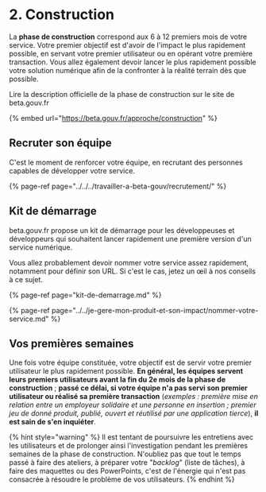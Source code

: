 # 2. Construction

La **phase de construction** correspond aux 6 à 12 premiers mois de votre service. Votre premier objectif est d'avoir de l'impact le plus rapidement possible, en servant votre premier utilisateur ou en opérant votre première transaction. Vous allez également devoir lancer le plus rapidement possible votre solution numérique afin de la confronter à la réalité terrain dès que possible.

Lire la description officielle de la phase de construction sur le site de beta.gouv.fr ️

{% embed url="https://beta.gouv.fr/approche/construction" %}

## Recruter son équipe <a id="recruter-son-equipe"></a>

C'est le moment de renforcer votre équipe, en recrutant des personnes capables de développer votre service.

{% page-ref page="../../../travailler-a-beta-gouv/recrutement/" %}

## Kit de démarrage <a id="kit-de-demarrage"></a>

beta.gouv.fr propose un kit de démarrage pour les développeuses et développeurs qui souhaitent lancer rapidement une première version d'un service numérique.

Vous allez probablement devoir nommer votre service assez rapidement, notamment pour définir son URL. Si c'est le cas, jetez un œil à nos conseils à ce sujet.

{% page-ref page="kit-de-demarrage.md" %}

{% page-ref page="../../je-gere-mon-produit-et-son-impact/nommer-votre-service.md" %}



## Vos premières semaines <a id="vos-premieres-semaines"></a>

Une fois votre équipe constituée, votre objectif est de servir votre premier utilisateur le plus rapidement possible. **En général, les équipes servent leurs premiers utilisateurs avant la fin du 2e mois de la phase de construction** ; **passé ce délai, si votre équipe n'a pas servi son premier utilisateur ou réalisé sa première transaction** \(_exemples : première mise en relation entre un employeur solidaire et une personne en insertion ; premier jeu de donné produit, publié, ouvert et réutilisé par une application tierce_\), **il est sain de s'en inquiéter**.

{% hint style="warning" %}
Il est tentant de poursuivre les entretiens avec les utilisateurs et de prolonger ainsi l'investigation pendant les premières semaines de la phase de construction. N'oubliez pas que tout le temps passé à faire des ateliers, à préparer votre "_backlog_" \(liste de tâches\), à faire des maquettes ou des PowerPoints, c'est de l'énergie qui n'est pas consacrée à résoudre le problème de vos utilisateurs.
{% endhint %}

​

